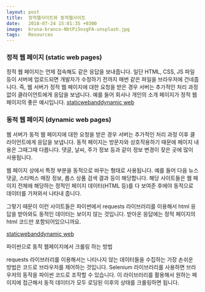 ```yaml
---
layout: post
title:  정적웹사이트와 동적웹사이트
date:   2018-07-24 15:01:35 +0300
image:  bruna-branco-NbtPi5nsgFA-unsplash.jpg
tags:   Resources
---
```


### 정적 웹 페이지 (static web pages)
정적 웹 페이지는 언제 접속해도 같은 응답을 보내줍니다. 일단 HTML, CSS, JS 파일 등이 서버에 업로드되면 개발자가 수정하기 전까지 매번 같은 파일을 브라우저에 건네줍니다. 즉, 웹 서버가 정적 웹 페이지에 대한 요청을 받은 경우 서버는 추가적인 처리 과정 없이 클라이언트에게 응답을 보냅니다. 예를 들어 회사나 개인의 소개 페이지가 정적 웹 페이지의 좋은 예시입니다. 
[staticwebanddynamic web](images/../../images/static%20web.jpg)
### 동적 웹 페이지 (dynamic web pages)
웹 서버가 동적 웹 페이지에 대한 요청을 받은 경우 서버는 추가적인 처리 과정 이후 클라이언트에게 응답을 보냅니다. 동적 페이지는 방문자와 상호작용하기 때문에 페이지 내용은 그때그때 다릅니다. 댓글, 날씨, 주가 정보 등과 같이 정보 변경이 잦은 곳에 많이 사용됩니다. 

 

웹 페이지 상에서 특정 부분을 동적으로 바꾸는 형태로 사용됩니다. 예를 들어 다음 뉴스 댓글, 스타벅스 매장 정보, 롭스 상품 검색 결과 등이 해당합니다. 해당 사이트들은 웹 페이지 전체에 해당하는 정적인 페이지 데이터(HTML 등)를 다 보여준 후에야 동적으로 데이터를 가져와서 나타내 줍니다. 

 

그렇기 때문이 이런 사이트들은 파이썬에서 requests 라이브러리를 이용해서 html 응답을 받아와도 동적인 데이터는 보이지 않는 것입니다. 받아온 응답에는 정적 페이지의 html 코드만 포함되어있으니까요.

[staticwebanddynamic web](images/../../images/dynamic%20web.jpg)

 파이썬으로 동적 웹페이지에서 크롤링 하는 방법 

requests 라이브러리를 이용해서는 나타나지 않는 데이터들을 수집하는 가장 손쉬운 방법은 코드로 브라우저를 제어하는 것입니다. Selenium 라이브러리를 사용하면 브라우저의 동작을 파이썬 코드로 조작할 수 있습니다. 이 라이브러리를 활용해서 원하는 페이지에 접근해서 동적 데이터가 모두 로딩된 이후의 상태를 크롤링하면 됩니다.